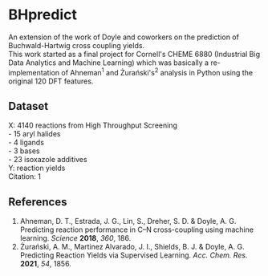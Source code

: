 # BHpredict

An extension of the work of Doyle and coworkers on the prediction of Buchwald-Hartwig cross coupling yields.  
This work started as a final project for Cornell's CHEME 6880 (Industrial Big Data Analytics and Machine Learning) which was basically a re-implementation of Ahneman<sup>1</sup> and Żurański's<sup>2</sup> analysis in Python using the original 120 DFT features.

## Dataset

X: 4140 reactions from High Throughput Screening  
    - 15 aryl halides  
    - 4 ligands  
    - 3 bases  
    - 23 isoxazole additives  
Y: reaction yields  
Citation: 1  

## References

1. Ahneman, D. T., Estrada, J. G., Lin, S., Dreher, S. D. & Doyle, A. G. Predicting reaction performance in C–N cross-coupling using machine learning. *Science* **2018**, *360*, 186.  
2. Żurański, A. M., Martinez Alvarado, J. I., Shields, B. J. & Doyle, A. G. Predicting Reaction Yields via Supervised Learning. *Acc. Chem. Res.* **2021**, *54*, 1856.
